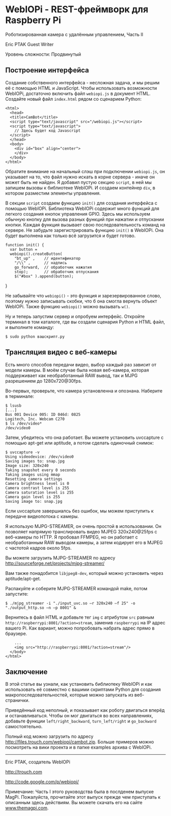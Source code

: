 WebIOPi - REST-фреймворк для Raspberry Pi
=========================================

Роботизированная камера с удалённым управлением, Часть II

Eric PTAK
Guest Writer

Уровень сложности: Продвинутый


Построение интерфейса
---------------------
Создание собственного интерфейса - несложная задача, и мы решим её с помощью HTML и JavaScript. Чтобы использовать возможности WebIOPi, достаточно включить файл `webiopi.js` в документ HTML. Создайте новый файл `index.html` рядом со сценарием Python:

    <html>
      <head>
      <title>CamBot</title>
      <script type="text/javascript" src="/webiopi.js"></script>
      <script type="text/javascript">
        // Здесь будет код Javascript
      </script>
      </head>
      <body>
        <div id="box" align="center">
        </div>
      </body>
    </html>

Обратите внимание на начальный слэш при подключении `webiopi.js`, он указывает на то, что файл нужно искать в корне сервера - иначе он может быть не найден. Я добавил пустую секцию `script`, в ней мы запишем вызовы к библиотеке WebIOPi. И создаем контейнер `div`, в котором разместим элементы управления.

В секции `script` создаем функцию `init()` для создания интерфейса с помощью WebIOPi. Библиотека WebIOPi содержит много функций для легкого создания кнопок управления GPIO. Здесь мы используем обычную кнопку для вызова разных функций при нажатии и отпускании кнопки. Каждая функция вызывает свою последовательность команд на сервере. Не забудьте зарегистрировать функцию `init()` в WebIOPi. Она будет выполнена как только всё загрузится и будет готово.

    function init() {
      var button =
      webiopi().createButton(
        "bt_up" ,    // идентификатор
        "/\\" ,      // надпись
        go_forward,  // обработчик нажатия
        stop);       // обработчик отпускания
        $("#box" ).append(button);
}

Не забывайте что `webiopi()` - это функция и зарезервированное слово, поэтому нужно записывать скобки, что б она смогла вернуть объект WebIOPi. Также функцию `webiopi()` можно вызывать `w()`.

Ну и теперь запустим сервер и опробуем интерфейс. Откройте терминал в том каталоге, где вы создали сценария Python и HTML файл, и выполните команду:

    $ sudo python вашскрипт.py



Трансляция видео с веб-камеры
-----------------------------
Есть много способов передачи видео, выбор каждый раз зависит от модели камеры. В моём случае была новая веб-камера, которая поддерживает как необработанный RAW вывод, так и MJPG разрешением до 1280x720@30fps.

Во-первых, проверьте, что камера установленна и опознана. Наберите в терминале:

    $ lsusb
    [...]
    Bus 001 Device 005: ID 046d: 0825
    Logitech, Inc. Webcam C270
    $ ls /dev/video*
    /dev/video0

Затем, убедитесь что она работает. Вы можете установить uvccapture с помощью apt-get или aptitude, а потом сделать одиночный снимок:

    $ uvccapture -v
    Using videodevice: /dev/video0
    Saving images to: snap.jpg
    Image size: 320x240
    Taking snapshot every 0 seconds
    Taking images using mmap
    Resetting camera settings
    Camera brightness level is 0
    Camera contrast level is 255
    Camera saturation level is 255
    Camera gain level is 255
    Saving image to: snap.jpg

Если uvccapture завершиалсь без ошибок, мы можем приступить к передаче видеопотока с камеры.

Я использую MJPG-STREAMER, он очень простой в использовании. Он позволяет напрямую транслировать видео MJPEG 320x240@25fps с веб-камеры по HTTP. Я пробовал FFMPEG, но он работает с необработанным RAW выводом камеры, а затем кодирует его в MJPEG с частотой кадров около 5fps.

Вы можете загрузить MJPG-STREAMER по адресу http://sourceforge.net/projects/mjpg-streamer/

Вам также понадобится `libjpeg8-dev`, который можно установить через aptitude/apt-get.

Распакуйте и соберите MJPG-STREAMER командой make, потом запустите:

    $ ./mjpg_streamer -i "./input_uvc.so –r 320x240 –f 25" -o "./output_http.so –n –p 8001" &

Вернитесь в файл HTML и добавьте тег `img` с атрибутом `src` равным `http://raspberrypi:8001/?action=stream`, заменив `raspberrypi` на IP адрес вашего Pi. Как вариант, можно попробовать набрать адрес прямо в браузере.

        ...
        <img src="http://raspberrypi:8001/?action=stream"/>
      </body>
    </html>

Заключение
----------
В этой статье вы узнали, как установить библиотеку WebIOPi и как использовать её совместно с вашими скриптами Python для создания макропоследовательностей, которые можно запускать из веб-странички.

Приведённый код неполный, и показывает как роботу двигаться вперёд и останавливаться. Чтобы он мог двигаться во всех направлениях, добавьте функции `left/right_backward`, `turn_left/right` и `go_backward` самостоятельно.

Полный код можно загрузить по адресу http://files.trouch.com/webiopi/cambot.zip. Больше примеров можно посмотреть на вики проекта и в папке examples архива с WebIOPi.

* * *

Eric PTAK, создатель WebIOPi

http://trouch.com

http://code.google.com/p/webiopi/


Примечание:
Часть I этого руководства была в послденем выпуске MagPi. Пожалуйста, прочитайте этот выпуск прежде чем приступать к описанным здесь действиям. Вы можете скачать его на сайте www.themagpi.com.
